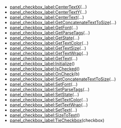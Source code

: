 - [panel_checkbox_label:CenterTextX](nil)(...)
- [panel_checkbox_label:CenterTextY](nil)(...)
- [panel_checkbox_label:CenterText](nil)(...)
- [panel_checkbox_label:GetConcatenateTextToSize](nil)(...)
- [panel_checkbox_label:GetFont](nil)(...)
- [panel_checkbox_label:GetParseTags](nil)(...)
- [panel_checkbox_label:GetState](nil)(...)
- [panel_checkbox_label:GetTextColor](nil)(...)
- [panel_checkbox_label:GetTextSize](nil)(...)
- [panel_checkbox_label:GetTextWrap](nil)(...)
- [panel_checkbox_label:GetText](nil)(...)
- [panel_checkbox_label:Initialize](nil)()
- [panel_checkbox_label:IsChecked](nil)()
- [panel_checkbox_label:OnCheck](nil)(b)
- [panel_checkbox_label:SetConcatenateTextToSize](nil)(...)
- [panel_checkbox_label:SetFont](nil)(...)
- [panel_checkbox_label:SetParseTags](nil)(...)
- [panel_checkbox_label:SetState](nil)(...)
- [panel_checkbox_label:SetTextColor](nil)(...)
- [panel_checkbox_label:SetTextWrap](nil)(...)
- [panel_checkbox_label:SetText](nil)(...)
- [panel_checkbox_label:SizeToText](nil)()
- [panel_checkbox_label:TieCheckbox](nil)(checkbox)